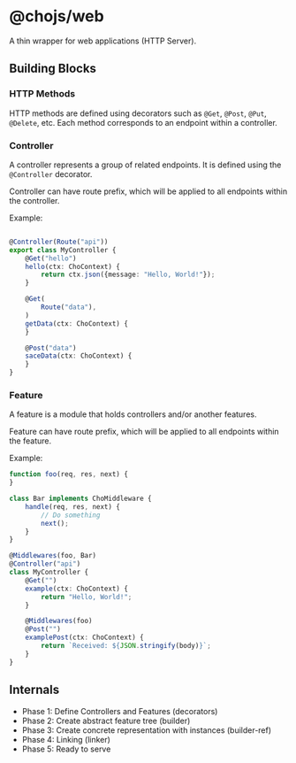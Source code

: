 # @chojs/web

A thin wrapper for web applications (HTTP Server).

## Building Blocks

### HTTP Methods

HTTP methods are defined using decorators such as `@Get`, `@Post`, `@Put`,
`@Delete`, etc. Each method corresponds to an endpoint within a controller.

### Controller

A controller represents a group of related endpoints. It is defined using the
`@Controller` decorator.

Controller can have route prefix, which will be applied to all endpoints within
the controller.

Example:

```ts

@Controller(Route("api"))
export class MyController {
    @Get("hello")
    hello(ctx: ChoContext) {
        return ctx.json({message: "Hello, World!"});
    }

    @Get(
        Route("data"),
    )
    getData(ctx: ChoContext) {
    }

    @Post("data")
    saceData(ctx: ChoContext) {
    }
}
```

### Feature

A feature is a module that holds controllers and/or another features.

Feature can have route prefix, which will be applied to all endpoints within the
feature.

Example:

```ts
function foo(req, res, next) {
}

class Bar implements ChoMiddleware {
    handle(req, res, next) {
        // Do something
        next();
    }
}

@Middlewares(foo, Bar)
@Controller("api")
class MyController {
    @Get("")
    example(ctx: ChoContext) {
        return "Hello, World!";
    }

    @Middlewares(foo)
    @Post("")
    examplePost(ctx: ChoContext) {
        return `Received: ${JSON.stringify(body)}`;
    }
}
```

## Internals

* Phase 1: Define Controllers and Features (decorators)
* Phase 2: Create abstract feature tree (builder)
* Phase 3: Create concrete representation with instances (builder-ref)
* Phase 4: Linking (linker)
* Phase 5: Ready to serve